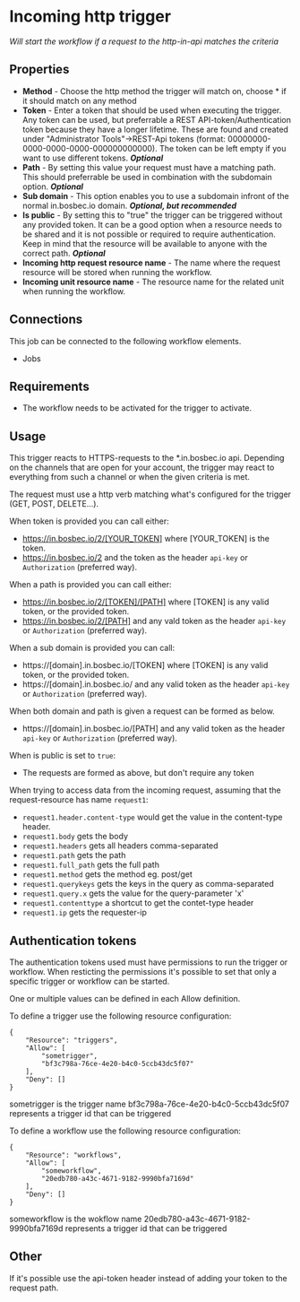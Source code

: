 # Incoming http trigger #


_Will start the workflow if a request to the http-in-api matches the criteria_

## Properties

* **Method** - Choose the http method the trigger will match on, choose * if it should match on any method
* **Token** - Enter a token that should be used when executing the trigger. Any token can be used, but preferrable a REST API-token/Authentication token because they have a longer lifetime. These are found and created under "Administrator Tools"->REST-Api tokens (format: 00000000-0000-0000-0000-000000000000). The token can be left empty if you want to use different tokens. ***Optional***
* **Path** - By setting this value your request must have a matching path. This should preferrable be used in combination with the subdomain option. ***Optional***
* **Sub domain** - This option enables you to use a subdomain infront of the normal in.bosbec.io domain. ***Optional, but recommended***
* **Is public** - By setting this to "true" the trigger can be triggered without any provided token. It can be a good option when a resource needs to be shared and it is not possible or required to require authentication. Keep in mind that the resource will be available to anyone with the correct path. ***Optional***
* **Incoming http request resource name** - The name where the request resource will be stored when running the workflow.
* **Incoming unit resource name** - The resource name for the related unit when running the workflow.

## Connections

This job can be connected to the following workflow elements.

* Jobs

## Requirements

* The workflow needs to be activated for the trigger to activate.

## Usage

This trigger reacts to HTTPS-requests to the *.in.bosbec.io api. Depending on the channels that are open for your account, the trigger may react to everything from such a channel or when the given criteria is met.

The request must use a http verb matching what's configured for the trigger (GET, POST, DELETE...).

When token is provided you can call either:

* https://in.bosbec.io/2/[YOUR_TOKEN] where [YOUR_TOKEN] is the token.
* https://in.bosbec.io/2 and the token as the header `api-key` or `Authorization` (preferred way).

When a path is provided you can call either:

* https://in.bosbec.io/2/[TOKEN]/[PATH] where [TOKEN] is any valid token, or the provided token.
* https://in.bosbec.io/2/[PATH] and any vald token as the header `api-key` or `Authorization` (preferred way).

When a sub domain is provided you can call:

* https://[domain].in.bosbec.io/[TOKEN] where [TOKEN] is any valid token, or the provided token.
* https://[domain].in.bosbec.io/ and any valid token as the header `api-key` or `Authorization` (preferred way).

When both domain and path is given a request can be formed as below.

* https://[domain].in.bosbec.io/[PATH] and any valid token as the header `api-key` or `Authorization` (preferred way).

When is public is set to `true`:

* The requests are formed as above, but don't require any token


When trying to access data from the incoming request, assuming that the request-resource has name `request1`:

* `request1.header.content-type` would get the value in the content-type header.
* `request1.body` gets the body
* `request1.headers` gets all headers comma-separated
* `request1.path` gets the path 
* `request1.full_path` gets the full path
* `request1.method` gets the method eg. post/get
* `request1.querykeys` gets the keys in the query as comma-separated
* `request1.query.x` gets the value for the query-parameter 'x'
* `request1.contenttype` a shortcut to get the contet-type header
* `request1.ip` gets the requester-ip


## Authentication tokens
The authentication tokens used must have permissions to run the trigger or workflow. When resticting the permissions it's possible to set that only a specific trigger or workflow can be started.

One or multiple values can be defined in each Allow definition.

To define a trigger use the following resource configuration:
```
{
    "Resource": "triggers",
    "Allow": [
        "sometrigger",
        "bf3c798a-76ce-4e20-b4c0-5ccb43dc5f07"
    ],
    "Deny": []
}
```
sometrigger is the trigger name
bf3c798a-76ce-4e20-b4c0-5ccb43dc5f07 represents a trigger id that can be triggered


To define a workflow use the following resource configuration:
```
{
    "Resource": "workflows",
    "Allow": [
        "someworkflow",
        "20edb780-a43c-4671-9182-9990bfa7169d"
    ],
    "Deny": []
}
```
someworkflow is the wokflow name
20edb780-a43c-4671-9182-9990bfa7169d represents a trigger id that can be triggered

## Other

If it's possible use the api-token header instead of adding your token to the request path.
